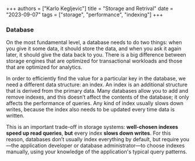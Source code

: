 +++
authors = ["Karlo Kegljevic"]
title = "Storage and Retrival"
date = "2023-09-07"
tags = ["storage", "performance", "indexing"]
+++


### Database

On the most fundamental level, a database needs to do two things: when you give it
some data, it should store the data, and when you ask it again later, it should give the
data back to you.
There is a big difference between storage engines that are optimized for transactional workloads 
and those that are optimized for analytics. 


In order to efficiently find the value for a particular key in the database, we need a different 
data structure: an index. An index is an additional structure that is derived from the primary data. 
Many databases allow you to add and remove indexes, and this doesn’t affect the contents of the database; 
it only affects the performance of queries. 
Any kind of index usually slows down writes, because the index also needs to be updated every time 
data is written. 

This is an important trade-off in storage systems: **well-chosen indexes speed up read queries**, 
**but** every index **slows down writes**. For this reason, databases don’t usually
index everything by default, but require you—the application developer or database
administrator—to choose indexes manually, using your knowledge of the application's typical query patterns.

